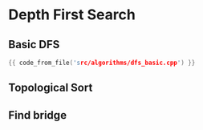 # Depth First Search

## Basic DFS

```cpp
{{ code_from_file('src/algorithms/dfs_basic.cpp') }}
```

## Topological Sort

## Find bridge
